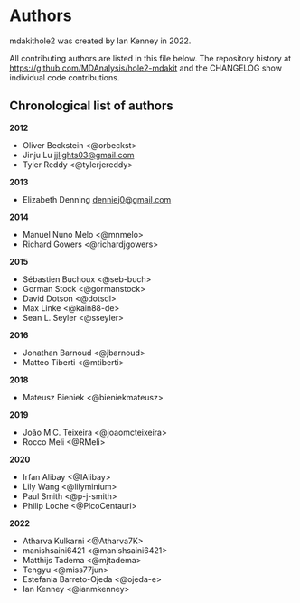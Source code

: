 # Authors

mdakithole2 was created by Ian Kenney in 2022.


All contributing authors are listed in this file below.
The repository history at https://github.com/MDAnalysis/hole2-mdakit
and the CHANGELOG show individual code contributions.

## Chronological list of authors

<!--
The rules for this file:
  * Authors are sorted chronologically, earliest to latest
  * Please format it each entry as "Preferred name <GitHub username>"
  * Your preferred name is whatever you wish to go by --
    it does *not* have to be your legal name!
  * Please start a new section for each new year
  * Don't ever delete anything
-->

**2012**
- Oliver Beckstein <@orbeckst>
- Jinju Lu <jjlights03@gmail.com>
- Tyler Reddy <@tylerjereddy>

**2013**
- Elizabeth Denning <denniej0@gmail.com>

**2014**
- Manuel Nuno Melo <@mnmelo>
- Richard Gowers <@richardjgowers>

**2015**
- Sébastien Buchoux <@seb-buch>
- Gorman Stock <@gormanstock>
- David Dotson <@dotsdl>
- Max Linke <@kain88-de>
- Sean L. Seyler <@sseyler>

**2016**
- Jonathan Barnoud <@jbarnoud>
- Matteo Tiberti <@mtiberti>

**2018**
- Mateusz Bieniek <@bieniekmateusz>

**2019**
- João M.C. Teixeira <@joaomcteixeira>
- Rocco Meli <@RMeli>

**2020**
- Irfan Alibay <@IAlibay>
- Lily Wang <@lilyminium>
- Paul Smith <@p-j-smith>
- Philip Loche <@PicoCentauri>

**2022**
- Atharva Kulkarni <@Atharva7K>
- manishsaini6421 <@manishsaini6421>
- Matthijs Tadema <@mjtadema>
- Tengyu <@miss77jun>
- Estefania Barreto-Ojeda <@ojeda-e>
- Ian Kenney <@ianmkenney>
